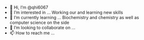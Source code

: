 - 👋 Hi, I’m @qhi6067
- 👀 I’m interested in ... Working our and learning new skills  
- 🌱 I’m currently learning ... Biochemistry and chemistry as well as computer science on the side  
- 💞️ I’m looking to collaborate on ... 
- 📫 How to reach me ...

<!---
qhi6067/qhi6067 is a ✨ special ✨ repository because its `README.md` (this file) appears on your GitHub profile.
You can click the Preview link to take a look at your changes.
--->
